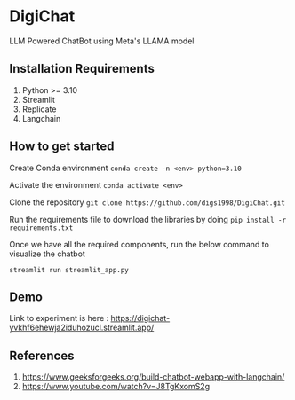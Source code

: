 # DigiChat
LLM Powered ChatBot using Meta's LLAMA model

## Installation Requirements

1. Python >= 3.10
2. Streamlit
3. Replicate
4. Langchain

## How to get started

Create Conda environment
`conda create -n <env> python=3.10`

Activate the environment
`conda activate <env>`

Clone the repository
`git clone https://github.com/digs1998/DigiChat.git`

Run the requirements file to download the libraries by doing 
`pip install -r requirements.txt`

Once we have all the required components, run the below command to visualize the chatbot

`streamlit run streamlit_app.py`

## Demo

Link to experiment is here : https://digichat-yvkhf6ehewja2iduhozucl.streamlit.app/

## References

1. https://www.geeksforgeeks.org/build-chatbot-webapp-with-langchain/
2. https://www.youtube.com/watch?v=J8TgKxomS2g

